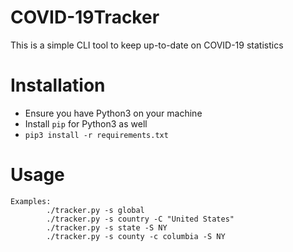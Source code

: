 # COVID-19Tracker
This is a simple CLI tool to keep up-to-date on COVID-19 statistics

# Installation
  - Ensure you have Python3 on your machine
  - Install `pip` for Python3 as well
  - `pip3 install -r requirements.txt`

# Usage
`Examples:`<br>
`        ./tracker.py -s global`<br>
`        ./tracker.py -s country -C "United States"`<br>
`        ./tracker.py -s state -S NY`<br>
`        ./tracker.py -s county -c columbia -S NY`<br>
